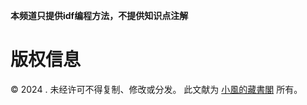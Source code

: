 **本频道只提供idf编程方法，不提供知识点注解**

# 版权信息

 ©  2024 . 未经许可不得复制、修改或分发。 此文献为 [小風的藏書閣](https://t.me/xfp2333)  所有。